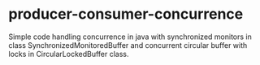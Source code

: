 # producer-consumer-concurrence
Simple code handling concurrence in java with synchronized monitors in class SynchronizedMonitoredBuffer and concurrent circular buffer with locks in CircularLockedBuffer class.
